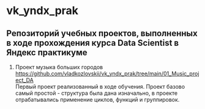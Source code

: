 # vk_yndx_prak
## Репозиторий учебных проектов, выполненных в ходе прохождения курса Data Scientist в Яндекс практикуме

1. Проект музыка больших городов
https://github.com/vladkozlovskii/vk_yndx_prak/tree/main/01_Music_project_DA  
Первый проект реализованный в ходе обучения. Проект базово самый простой - структура была дана изначально, в проекте отрабатывались применение циклов, функций и группировок.

